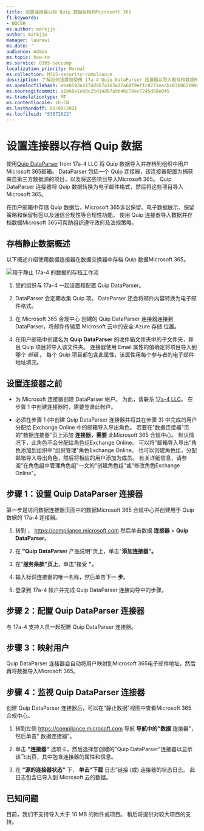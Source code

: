 ```yaml
---
title: 设置连接器以将 Quip 数据存档到Microsoft 365
f1.keywords:
- NOCSH
ms.author: markjjo
author: markjjo
manager: laurawi
ms.date: ''
audience: Admin
ms.topic: how-to
ms.service: O365-seccomp
localization_priority: Normal
ms.collection: M365-security-compliance
description: 了解如何设置和使用 17a-4 Quip DataParser 连接器以导入和存档数据Microsoft 365。
ms.openlocfilehash: ebe8593e2474dd67a163e27a60f9effc8771eadbc836965199afcfebbfc76819
ms.sourcegitcommit: a1b66e1e80c25d14d67a9b46c79ec7245d88e045
ms.translationtype: MT
ms.contentlocale: zh-CN
ms.lasthandoff: 08/05/2021
ms.locfileid: "53872622"
---
```

# <a name="set-up-a-connector-to-archive-quip-data"></a>设置连接器以存档 Quip 数据

使用[Quip DataParser](https://www.17a-4.com/quip-dataparser/) from 17a-4 LLC 将 Quip 数据导入并存档到组织中用户Microsoft 365邮箱。 DataParser 包括一个 Quip 连接器，该连接器配置为捕获来自第三方数据源的项目，以及将这些项目导入Microsoft 365。 Quip DataParser 连接器将 Quip 数据转换为电子邮件格式，然后将这些项目导入 Microsoft 365。

在用户邮箱中存储 Quip 数据后，Microsoft 365诉讼保留、电子数据展示、保留策略和保留标签以及通信合规性等合规性功能。 使用 Quip 连接器导入数据并存档数据Microsoft 365可帮助组织遵守政府及法规策略。

## <a name="overview-of-archiving-quip-data"></a>存档静止数据概述

以下概述介绍使用数据连接器在数据交换器中存档 Quip 数据Microsoft 365。

![用于静止 17a-4 的数据的存档工作流](../media/QuipDataParserConnectorWorkflow.png)

1. 您的组织与 17a-4 一起设置和配置 Quip DataParser。

2. DataParser 会定期收集 Quip 项。 DataParser 还会将邮件内容转换为电子邮件格式。

3. 在 Microsoft 365 合规中心 创建的 Quip DataParser 连接器连接到 DataParser，将邮件传输至 Microsoft 云中的安全 Azure 存储 位置。

4. 在用户邮箱中创建名为 **Quip DataParser** 的收件箱文件夹中的子文件夹，并且 Quip 项目将导入该文件夹。 连接器使用 Email 属性的值确定将项目导入到哪个 *邮箱* 。 每个 Quip 项目都包含此属性，该属性用每个参与者的电子邮件地址填充。

## <a name="before-you-set-up-a-connector"></a>设置连接器之前

- 为 Microsoft 连接器创建 DataParser 帐户。 为此，请联系 [17a-4 LLC](https://www.17a-4.com/contact/)。 在步骤 1 中创建连接器时，需要登录此帐户。

- 必须在步骤 1 (中创建 Quip DataParser 连接器并将其在步骤 3) 中完成的用户分配给 Exchange Online 中的邮箱导入导出角色。 若要在"数据连接器"页的"数据连接器"页上添加 **连接器，需要** 此Microsoft 365 合规中心。 默认情况下，此角色不会分配给角色组Exchange Online。 可以将"邮箱导入导出"角色添加到组织中"组织管理"角色Exchange Online。 也可以创建角色组，分配邮箱导入导出角色，然后将相应的用户添加为成员。 有关详细信息，请参阅"在角色[](/Exchange/permissions-exo/role-groups#create-role-groups)组中管理角色组[](/Exchange/permissions-exo/role-groups#modify-role-groups)"一文的"创建角色组"或"修改角色Exchange Online"。

## <a name="step-1-set-up-a-quip-dataparser-connector"></a>步骤 1：设置 Quip DataParser 连接器

第一步是访问数据连接器页面中的数据Microsoft 365 合规中心并创建用于 Quip 数据的 17a-4 连接器。

1. 转到 ， <https://compliance.microsoft.com> 然后单击数据 **连接器**  >  **Quip DataParser**。

2. 在 **"Quip DataParser** 产品说明"页上，单击"**添加连接器"。**

3. 在"**服务条款"页上**，单击"接受 **"。**

4. 输入标识连接器的唯一名称，然后单击下一 **步**。

5. 登录到 17a-4 帐户并完成 Quip DataParser 连接向导中的步骤。

## <a name="step-2-configure-the-quip-dataparser-connector"></a>步骤 2：配置 Quip DataParser 连接器

与 17a-4 支持人员一起配置 Quip DataParser 连接器。

## <a name="step-3-map-users"></a>步骤 3：映射用户

Quip DataParser 连接器会自动将用户映射到Microsoft 365电子邮件地址，然后再将数据导入Microsoft 365。

## <a name="step-4-monitor-the-quip-dataparser-connector"></a>步骤 4：监视 Quip DataParser 连接器

创建 Quip DataParser 连接器后，可以在"静止数据"视图中查看Microsoft 365 合规中心。

1. 转到左侧 <https://compliance.microsoft.com> 导航 **导航中的"数据** 连接器"，然后单击" 数据连接器"。

2. 单击 **"连接器"** 选项卡，然后选择您创建的"Quip DataParser"连接器以显示该飞出页，其中包含连接器的属性和信息。

3. 在 **"源的连接器状态"** 下， **单击"下载** 日志"链接 (或) 连接器的状态日志。 此日志包含已导入到 Microsoft 云的数据。

## <a name="known-issues"></a>已知问题

目前，我们不支持导入大于 10 MB 的附件或项目。 稍后将提供对较大项目的支持。
